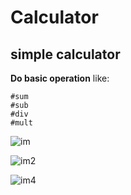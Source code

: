 # Calculator
## simple calculator
**Do basic operation**
like:
```
#sum
#sub
#div
#mult
```
![im](https://github.com/aliaabuzaid/calculator/assets/40731145/fef8d7a1-3940-41ad-b786-142b97320b4b)

![im2](https://github.com/aliaabuzaid/calculator/assets/40731145/cd89490a-cc85-488b-8f8f-4d0165c74e81)

![im4](https://github.com/aliaabuzaid/calculator/assets/40731145/885b42a8-62d6-4892-91c0-83718015a4c1)

